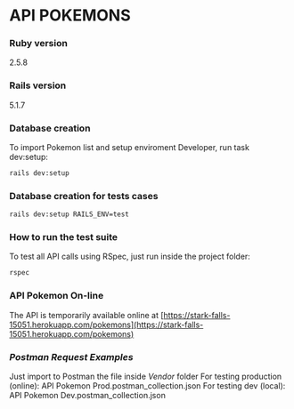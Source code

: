 # API POKEMONS

### Ruby version
2.5.8

### Rails version
5.1.7


### Database creation
To import Pokemon list and setup enviroment Developer, run task dev:setup:

```bash
rails dev:setup
```


### Database creation for tests cases
```bash
rails dev:setup RAILS_ENV=test
```

### How to run the test suite
To test all API calls using RSpec, just run inside the project folder:
```bash
rspec
```


### API Pokemon On-line
The API is temporarily available online at [https://stark-falls-15051.herokuapp.com/pokemons](https://stark-falls-15051.herokuapp.com/pokemons)

### *Postman Request Examples* 
Just import to Postman the file inside *Vendor* folder
For testing production (online): API Pokemon Prod.postman_collection.json
For testing dev (local): API Pokemon Dev.postman_collection.json
